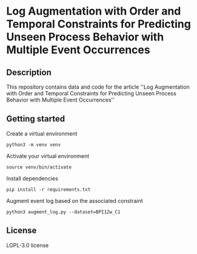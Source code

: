# Log Augmentation with Order and Temporal Constraints for Predicting Unseen Process Behavior with Multiple Event Occurrences

## Description
This repository contains data and code for the article ''Log Augmentation with Order and Temporal Constraints for Predicting Unseen Process Behavior with Multiple Event Occurrences''

## Getting started

Create a virtual environment
```
python3 -m venv venv
```

Activate your virtual environment
```
source venv/bin/activate
```

Install dependencies
```
pip install -r requirements.txt
```

Augment event log based on the associated constraint
```
python3 augment_log.py --dataset=BPI12w_C1
```

## License
LGPL-3.0 license
